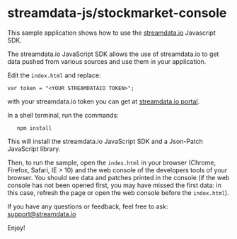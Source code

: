# streamdata-js/stockmarket-console

This sample application shows how to use the <a href="http://streamdata.io" target="_blank">streamdata.io</a> Javascript SDK.

The streamdata.io JavaScript SDK allows the use of streamdata.io to get data pushed from various sources and use them in your application.

Edit the `index.html` and replace:

`var token = "<YOUR STREAMDATAIO TOKEN>";`

with your streamdata.io token you can get at <a href="https://portal.streamdata.io/" target="_blank">streamdata.io portal</a>.

In a shell terminal, run the commands:

```cd stockmarket-console
   npm install
```

This will install the streamdata.io JavaScript SDK and a Json-Patch JavaScript library.

Then, to run the sample, open the `index.html` in your browser (Chrome, Firefox, Safari, IE > 10) and the web console of the developers tools of your browser.
You should see data and patches printed in the console (if the web console has not been opened first, you may have missed the first data: in this case, refresh the page or open the web console before the `index.html`).

If you have any questions or feedback, feel free to ask: <a href="mailto://support@streamdata.io">support@streamdata.io</a>

Enjoy!
